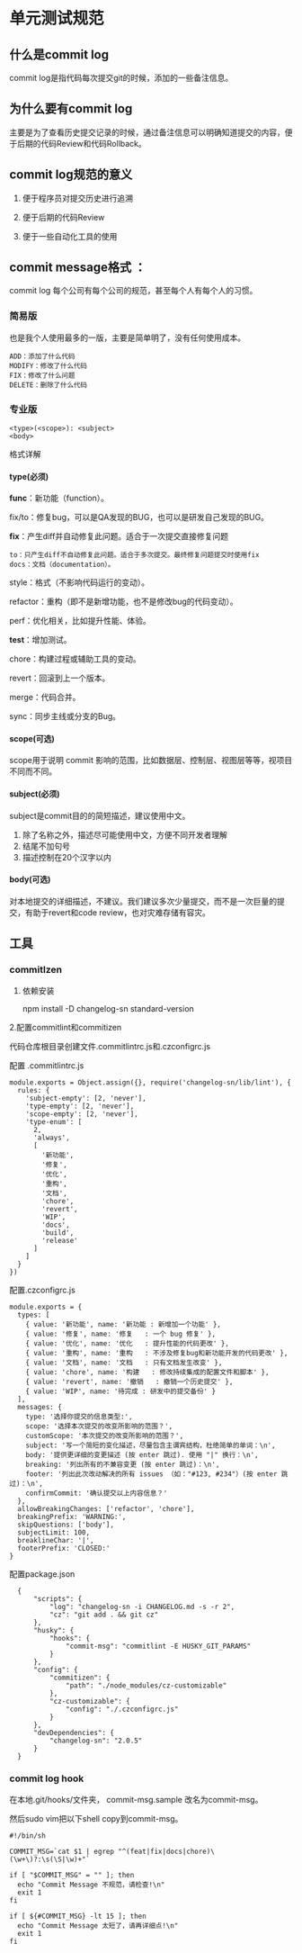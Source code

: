# 单元测试规范

## 什么是commit log

commit log是指代码每次提交git的时候，添加的一些备注信息。

## 为什么要有commit log

主要是为了查看历史提交记录的时候，通过备注信息可以明确知道提交的内容，便于后期的代码Review和代码Rollback。

## commit log规范的意义

  1. 便于程序员对提交历史进行追溯
  
  2. 便于后期的代码Review
  
  3. 便于一些自动化工具的使用
  
## commit message格式 ：
  
commit log 每个公司有每个公司的规范，甚至每个人有每个人的习惯。

### 简易版
  
   也是我个人使用最多的一版，主要是简单明了，没有任何使用成本。

    ADD：添加了什么代码
    MODIFY：修改了什么代码
    FIX：修改了什么问题
    DELETE：删除了什么代码
    
    
### 专业版  
    <type>(<scope>): <subject>
    <body>
    
 格式详解
 
 #### type(必须)
 
 **func**：新功能（function）。
 
 fix/to：修复bug，可以是QA发现的BUG，也可以是研发自己发现的BUG。
 
 **fix**：产生diff并自动修复此问题。适合于一次提交直接修复问题
  
    to：只产生diff不自动修复此问题。适合于多次提交。最终修复问题提交时使用fix
    docs：文档（documentation）。
 
 style：格式（不影响代码运行的变动）。
 
 refactor：重构（即不是新增功能，也不是修改bug的代码变动）。
 
 perf：优化相关，比如提升性能、体验。
 
 **test**：增加测试。
 
 chore：构建过程或辅助工具的变动。
 
 revert：回滚到上一个版本。
 
 merge：代码合并。
 
 sync：同步主线或分支的Bug。
 
 #### scope(可选)
 
 scope用于说明 commit 影响的范围，比如数据层、控制层、视图层等等，视项目不同而不同。
 
#### subject(必须)

 subject是commit目的的简短描述，建议使用中文。
 
   1. 除了名称之外，描述尽可能使用中文，方便不同开发者理解
   2. 结尾不加句号
   3. 描述控制在20个汉字以内
 
#### body(可选)

对本地提交的详细描述，不建议。我们建议多次少量提交，而不是一次巨量的提交，有助于revert和code review，也对灾难存储有容灾。 

## 工具

### commitlzen

1. 依赖安装

     
    npm install -D changelog-sn standard-version

2.配置commitlint和commitizen

  
  代码仓库根目录创建文件.commitlintrc.js和.czconfigrc.js
  
  
  配置 .commitlintrc.js
  
    module.exports = Object.assign({}, require('changelog-sn/lib/lint'), {
      rules: {
        'subject-empty': [2, 'never'],
        'type-empty': [2, 'never'],
        'scope-empty': [2, 'never'],
        'type-enum': [
          2,
          'always',
          [
            '新功能',
            '修复',
            '优化',
            '重构',
            '文档',
            'chore',
            'revert',
            'WIP',
            'docs',
            'build',
            'release'
          ]
        ]
      }
    })

  配置.czconfigrc.js
  
    module.exports = {
      types: [
        { value: '新功能', name: '新功能 : 新增加一个功能' },
        { value: '修复', name: '修复   : 一个 bug 修复' },
        { value: '优化', name: '优化   : 提升性能的代码更改' },
        { value: '重构', name: '重构   : 不涉及修复bug和新功能开发的代码更改' },
        { value: '文档', name: '文档   : 只有文档发生改变' },
        { value: 'chore', name: '构建   : 修改持续集成的配置文件和脚本' },
        { value: 'revert', name: '撤销   : 撤销一个历史提交' },
        { value: 'WIP', name: '待完成 : 研发中的提交备份' }
      ],
      messages: {
        type: '选择你提交的信息类型:',
        scope: '选择本次提交的改变所影响的范围？',
        customScope: '本次提交的改变所影响的范围？',
        subject: '写一个简短的变化描述，尽量包含主谓宾结构，杜绝简单的单词：\n',
        body: '提供更详细的变更描述 (按 enter 跳过). 使用 "|" 换行：\n',
        breaking: '列出所有的不兼容变更 (按 enter 跳过)：\n',
        footer: '列出此次改动解决的所有 issues （如："#123, #234"）(按 enter 跳过)：\n',
        confirmCommit: '确认提交以上内容信息？'
      },
      allowBreakingChanges: ['refactor', 'chore'],
      breakingPrefix: 'WARNING:',
      skipQuestions: ['body'],
      subjectLimit: 100,
      breaklineChar: '|',
      footerPrefix: 'CLOSED:'
    }
    
   
   配置package.json
   
      {
          "scripts": {
              "log": "changelog-sn -i CHANGELOG.md -s -r 2",
              "cz": "git add . && git cz"
          },
          "husky": {
              "hooks": {
                  "commit-msg": "commitlint -E HUSKY_GIT_PARAMS"
              }
          },
          "config": {
              "commitizen": {
                  "path": "./node_modules/cz-customizable"
              },
              "cz-customizable": {
                  "config": "./.czconfigrc.js"
              }
          },
          "devDependencies": {
              "changelog-sn": "2.0.5"
          }
      }



### commit log hook

在本地.git/hooks/文件夹， commit-msg.sample 改名为commit-msg。

然后sudo vim把以下shell copy到commit-msg。

    #!/bin/sh
    
    COMMIT_MSG=`cat $1 | egrep "^(feat|fix|docs|chore)\(\w+\)?:\s(\S|\w)+"`
    
    if [ "$COMMIT_MSG" = "" ]; then
      echo "Commit Message 不规范，请检查!\n"
      exit 1
    fi
    
    if [ ${#COMMIT_MSG} -lt 15 ]; then
      echo "Commit Message 太短了，请再详细点!\n"
      exit 1
    fi
